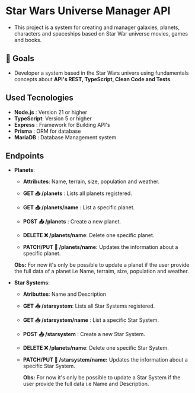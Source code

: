 # Star Wars Universe Manager API

- This project is a system for creating and manager galaxies, planets, characters and spaceships based on Star War universe movies, games and books.

## :pushpin: Goals

- Developer a system based in the Star Wars univers using fundamentals concepts about **API's REST, TypeScript, Clean Code and Tests**.

## Used Tecnologies

- **Node.js** : Version 21 or higher
- **TypeScript**: Version 5 or higher
- **Express** : Framework for Building API's
- **Prisma** : ORM for database
- **MariaDB** : Database Management system

## Endpoints

- **Planets**:

  - **Attributes**: Name, terrain, size, population and weather.

  - **GET :inbox_tray: /planets** : Lists all planets registered.

  - **GET :inbox_tray: /planets/name** : List a specific planet.

  - **POST :outbox_tray: /planets** : Create a new planet.

  - **DELETE :x: /planets/name**: Delete one specific planet.

  - **PATCH/PUT :arrows_counterclockwise: /planets/name:** Updates the information about a specific planet.

  **Obs:** For now it's only be possible to update a planet if the user provide the full data of a planet i.e Name, terraim, size, population and weather.

- **Star Systems**:

  - **Atributtes**: Name and Description

  - **GET :inbox_tray: /starsystem**: Lists all Star Systems registered.

  - **GET :inbox_tray: /starsystem/name** : List a specific Star System.

  - **POST :outbox_tray: /starsystem** : Create a new Star System.

  - **DELETE :x: /planets/name**: Delete one specific Star System.

  - **PATCH/PUT :arrows_counterclockwise: /starsystem/name:** Updates the information about a specific Star System.

    **Obs:** For now it's only be possible to update a Star System if the user provide the full data i.e Name and Description.
